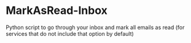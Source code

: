 # MarkAsRead-Inbox
Python script to go through your inbox and mark all emails as read (for services that do not include that option by default)
